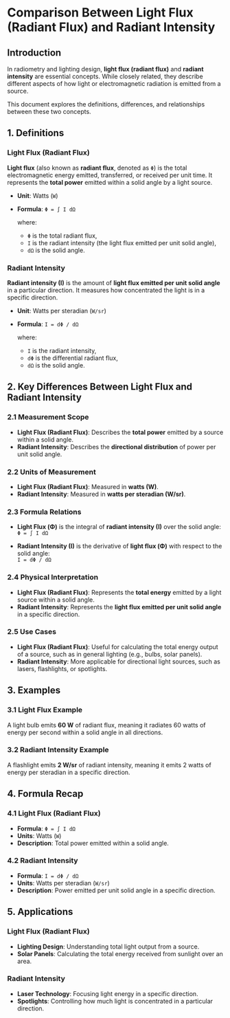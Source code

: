 # Comparison Between Light Flux (Radiant Flux) and Radiant Intensity

## Introduction

In radiometry and lighting design, **light flux (radiant flux)** and **radiant intensity** are essential concepts. While closely related, they describe different aspects of how light or electromagnetic radiation is emitted from a source.

This document explores the definitions, differences, and relationships between these two concepts.

## 1. Definitions

### Light Flux (Radiant Flux)

**Light flux** (also known as **radiant flux**, denoted as `Φ`) is the total electromagnetic energy emitted, transferred, or received per unit time. It represents the **total power** emitted within a solid angle by a light source.

- **Unit**: Watts (`W`)
- **Formula**: `Φ = ∫ I dΩ`
  
  where:
  - `Φ` is the total radiant flux,
  - `I` is the radiant intensity (the light flux emitted per unit solid angle),
  - `dΩ` is the solid angle.

### Radiant Intensity

**Radiant intensity (I)** is the amount of **light flux emitted per unit solid angle** in a particular direction. It measures how concentrated the light is in a specific direction.

- **Unit**: Watts per steradian (`W/sr`)
- **Formula**: `I = dΦ / dΩ`
  
  where:
  - `I` is the radiant intensity,
  - `dΦ` is the differential radiant flux,
  - `dΩ` is the solid angle.

## 2. Key Differences Between Light Flux and Radiant Intensity

### 2.1 Measurement Scope

- **Light Flux (Radiant Flux)**: Describes the **total power** emitted by a source within a solid angle.
- **Radiant Intensity**: Describes the **directional distribution** of power per unit solid angle.

### 2.2 Units of Measurement

- **Light Flux (Radiant Flux)**: Measured in **watts (W)**.
- **Radiant Intensity**: Measured in **watts per steradian (W/sr)**.

### 2.3 Formula Relations

- **Light Flux (Φ)** is the integral of **radiant intensity (I)** over the solid angle:  
  `Φ = ∫ I dΩ`
  
- **Radiant Intensity (I)** is the derivative of **light flux (Φ)** with respect to the solid angle:  
  `I = dΦ / dΩ`

### 2.4 Physical Interpretation

- **Light Flux (Radiant Flux)**: Represents the **total energy** emitted by a light source within a solid angle.
- **Radiant Intensity**: Represents the **light flux emitted per unit solid angle** in a specific direction.

### 2.5 Use Cases

- **Light Flux (Radiant Flux)**: Useful for calculating the total energy output of a source, such as in general lighting (e.g., bulbs, solar panels).
- **Radiant Intensity**: More applicable for directional light sources, such as lasers, flashlights, or spotlights.

## 3. Examples

### 3.1 Light Flux Example

A light bulb emits **60 W** of radiant flux, meaning it radiates 60 watts of energy per second within a solid angle in all directions.

### 3.2 Radiant Intensity Example

A flashlight emits **2 W/sr** of radiant intensity, meaning it emits 2 watts of energy per steradian in a specific direction.

## 4. Formula Recap

### 4.1 Light Flux (Radiant Flux)

- **Formula**: `Φ = ∫ I dΩ`
- **Units**: Watts (`W`)
- **Description**: Total power emitted within a solid angle.

### 4.2 Radiant Intensity

- **Formula**: `I = dΦ / dΩ`
- **Units**: Watts per steradian (`W/sr`)
- **Description**: Power emitted per unit solid angle in a specific direction.

## 5. Applications

### Light Flux (Radiant Flux)

- **Lighting Design**: Understanding total light output from a source.
- **Solar Panels**: Calculating the total energy received from sunlight over an area.

### Radiant Intensity

- **Laser Technology**: Focusing light energy in a specific direction.
- **Spotlights**: Controlling how much light is concentrated in a particular direction.
